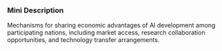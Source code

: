 ### Mini Description

Mechanisms for sharing economic advantages of AI development among participating nations, including market access, research collaboration opportunities, and technology transfer arrangements.
